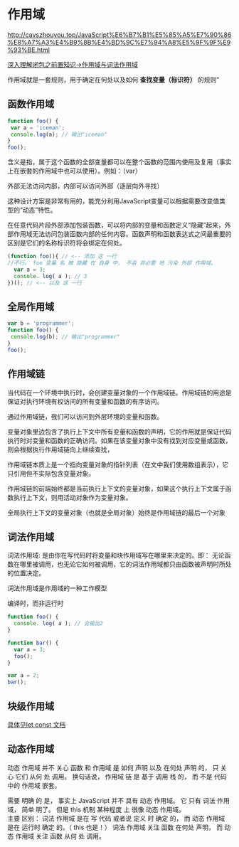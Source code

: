 # 作用域

<http://cavszhouyou.top/JavaScript%E6%B7%B1%E5%85%A5%E7%90%86%E8%A7%A3%E4%B9%8B%E4%BD%9C%E7%94%A8%E5%9F%9F%E9%93%BE.html>

[深入理解闭包之前置知识→作用域与词法作用域](https://juejin.cn/post/6844903606311714824)

作用域就是一套规则，用于确定在何处以及如何 **查找变量（标识符）** 的规则”

## 函数作用域  

```js
function foo() {
 var a = 'iceman';
 console.log(a); // 输出"iceman"
}
foo();
```

含义是指，属于这个函数的全部变量都可以在整个函数的范围内使用及复用（事实上在嵌套的作用域中也可以使用）。例如：（var）

外部无法访问内部，内部可以访问外部（逐层向外寻找）

这种设计方案是非常有用的，能充分利用JavaScript变量可以根据需要改变值类型的“动态”特性。

在任意代码片段外部添加包装函数，可以将内部的变量和函数定义“隐藏”起来，外部作用域无法访问包装函数内部的任何内容。函数声明和函数表达式之间最重要的区别是它们的名称标识符将会绑定在何处。

```javascript
(function foo(){ // <-- 添加 这 一行  
//不行。 foo 变量 名 被 隐藏 在 自身 中， 不会 非必要 地 污染 外部 作用域。
  var a = 3;
  console. log( a ); // 3
})(); // <-- 以及 这 一行
```

## 全局作用域

```js
var b = 'programmer';
function foo() {
 console.log(b); // 输出"programmer"
}
foo();
```

## 作用域链

当代码在一个环境中执行时，会创建变量对象的一个作用域链。作用域链的用途是保证对执行环境有权访问的所有变量和函数的有序访问。

通过作用域链，我们可以访问到外层环境的变量和函数。

变量对象里边包含了执行上下文中所有变量和函数的声明，它的作用就是保证代码执行时对变量和函数的正确访问。如果在该变量对象中没有找到对应变量或函数，则会根据执行作用域链向上继续查找，

作用域链本质上是一个指向变量对象的指针列表（在文中我们使用数组表示），它只引用但不实际包含变量对象。

作用域链的前端始终都是当前执行上下文的变量对象，如果这个执行上下文属于函数执行上下文，则用活动对象作为变量对象。

全局执行上下文的变量对象（也就是全局对象）始终是作用域链的最后一个对象

## 词法作用域

词法作用域: 是由你在写代码时将变量和块作用域写在哪里来决定的。即： 无论函数在哪里被调用，也无论它如何被调用，它的词法作用域都只由函数被声明时所处的位置决定。

词法作用域是作用域的一种工作模型

编译时，而非运行时

```javascript
function foo() {
  console. log( a ); // 会输出2
}

function bar() {
  var a = 3; 
  foo();
}

var a = 2;
bar();
```

## 块级作用域

[具体见let const 文档](./let.md)

## 动态作用域

动态 作用域 并不 关心 函数 和 作用域 是 如何 声明 以及 在何处 声明 的， 只 关心 它们 从何 处 调用。 换句话说， 作用域 链 是 基于 调用 栈 的， 而 不是 代码 中的 作用域 嵌套。  

 需要 明确 的 是， 事实上 JavaScript 并不 具有 动态 作用域。 它 只有 词法 作用域， 简单 明了。 但是 this 机制 某种程度 上 很像 动态 作用域。  
 主要 区别： 词法 作用域 是在 写 代码 或者说 定义 时 确定 的， 而 动态 作用域 是在 运行时 确定 的。（ this 也是！） 词法 作用域 关注 函数 在何处 声明， 而 动态 作用域 关注 函数 从何 处 调用。
